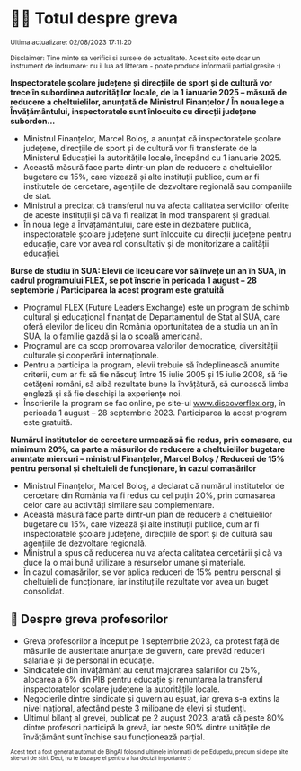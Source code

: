 # 👩‍🏫 Totul despre greva
<sub>Ultima actualizare: 02/08/2023 17:11:20</sub>

<sub>Disclaimer: Tine minte sa verifici si sursele de actualitate. Acest site este doar un instrument de indrumare: nu il lua ad litteram - poate produce informatii partial gresite :)</sub>

**Inspectoratele școlare județene și direcțiile de sport și de cultură vor trece în subordinea autorităților locale, de la 1 ianuarie 2025 – măsură de reducere a cheltuielilor, anunțată de Ministrul Finanțelor / În noua lege a Învățământului, inspectoratele sunt înlocuite cu direcții județene subordon...**

- Ministrul Finanțelor, Marcel Boloș, a anunțat că inspectoratele școlare județene, direcțiile de sport și de cultură vor fi transferate de la Ministerul Educației la autoritățile locale, începând cu 1 ianuarie 2025.
- Această măsură face parte dintr-un plan de reducere a cheltuielilor bugetare cu 15%, care vizează și alte instituții publice, cum ar fi institutele de cercetare, agențiile de dezvoltare regională sau companiile de stat.
- Ministrul a precizat că transferul nu va afecta calitatea serviciilor oferite de aceste instituții și că va fi realizat în mod transparent și gradual.
- În noua lege a Învățământului, care este în dezbatere publică, inspectoratele școlare județene sunt înlocuite cu direcții județene pentru educație, care vor avea rol consultativ și de monitorizare a calității educației.

**Burse de studiu în SUA: Elevii de liceu care vor să învețe un an în SUA, în cadrul programului FLEX, se pot înscrie în perioada 1 august – 28 septembrie / Participarea la acest program este gratuită**

- Programul FLEX (Future Leaders Exchange) este un program de schimb cultural și educațional finanțat de Departamentul de Stat al SUA, care oferă elevilor de liceu din România oportunitatea de a studia un an în SUA, la o familie gazdă și la o școală americană.
- Programul are ca scop promovarea valorilor democratice, diversității culturale și cooperării internaționale.
- Pentru a participa la program, elevii trebuie să îndeplinească anumite criterii, cum ar fi: să fie născuți între 15 iulie 2005 și 15 iulie 2008, să fie cetățeni români, să aibă rezultate bune la învățătură, să cunoască limba engleză și să fie deschiși la experiențe noi.
- Înscrierile la program se fac online, pe site-ul www.discoverflex.org, în perioada 1 august – 28 septembrie 2023. Participarea la acest program este gratuită.

**Numărul institutelor de cercetare urmează să fie redus, prin comasare, cu minimum 20%, ca parte a măsurilor de reducere a cheltuielilor bugetare anunțate miercuri – ministrul Finanțelor, Marcel Boloș / Reduceri de 15% pentru personal și cheltuieli de funcționare, în cazul comasărilor**

- Ministrul Finanțelor, Marcel Boloș, a declarat că numărul institutelor de cercetare din România va fi redus cu cel puțin 20%, prin comasarea celor care au activități similare sau complementare.
- Această măsură face parte dintr-un plan de reducere a cheltuielilor bugetare cu 15%, care vizează și alte instituții publice, cum ar fi inspectoratele școlare județene, direcțiile de sport și de cultură sau agențiile de dezvoltare regională.
- Ministrul a spus că reducerea nu va afecta calitatea cercetării și că va duce la o mai bună utilizare a resurselor umane și materiale.
- În cazul comasărilor, se vor aplica reduceri de 15% pentru personal și cheltuieli de funcționare, iar instituțiile rezultate vor avea un buget consolidat.

## 🏫 Despre greva profesorilor

- Greva profesorilor a început pe 1 septembrie 2023, ca protest față de măsurile de austeritate anunțate de guvern, care prevăd reduceri salariale și de personal în educație.
- Sindicatele din învățământ au cerut majorarea salariilor cu 25%, alocarea a 6% din PIB pentru educație și renunțarea la transferul inspectoratelor școlare județene la autoritățile locale.
- Negocierile dintre sindicate și guvern au eșuat, iar greva s-a extins la nivel național, afectând peste 3 milioane de elevi și studenți.
- Ultimul bilanț al grevei, publicat pe 2 august 2023, arată că peste 80% dintre profesori participă la grevă, iar peste 90% dintre unitățile de învățământ sunt închise sau funcționează parțial.


<sub><sub>Acest text a fost generat automat de BingAI folosind ultimele informatii de pe Edupedu, precum si de pe alte site-uri de stiri. Deci, nu te baza pe el pentru a lua decizii importante :)</sub></sub>